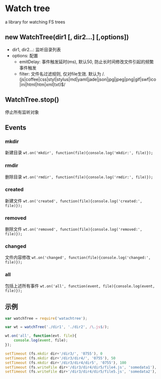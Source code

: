 # Watch tree
a library for watching FS trees

## new WatchTree(dir1 [, dir2...] [,options])

* dir1, dir2...: 监听目录列表
* options: 配置
	* emitDelay: 事件触发延时(ms), 默认50, 防止长时间修改文件引起的频繁事件触发
	* filter: 文件名过滤规则, 仅对file生效. 默认为 /\.(js|coffee|css|styl|stylus|md|yaml|jade|json|jpg|jpeg|png|gif|swf|ico|ini|html|htm|xml|txt)$/ 

## WatchTree.stop()
停止所有监听对象

## Events

### mkdir
新建目录 `wt.on('mkdir', function(file){console.log('mkdir:', file)});`

### rmdir
删除目录 `wt.on('rmdir', function(file){console.log('rmdir:', file)});`

### created
新建文件 `wt.on('created', function(file){console.log('created:', file)});`

### removed
删除文件 `wt.on('removed', function(file){console.log('removed:', file)});`

### changed
文件内容修改 `wt.on('changed', function(file){console.log('changed:', file)});`

### all
包括上述所有事件 `wt.on('all', function(event, file){console.log(event, file)});`


## 示例

```javascript
var watchTree = require('watachtree');

var wt = watchTree('./dir1', './dir2', /\.js$/);

wt.on('all', function(evt. file){
	console.log(event, file);
});

setTimeout (fs.mkdir dir+'/dir3/', '0755'), 0
setTimeout (fs.mkdir dir+'/dir3/dir4/', '0755'), 50
setTimeout (fs.mkdir dir+'/dir3/dir4/dir5', '0755'), 100
setTimeout (fs.writeFile dir+'/dir3/dir4/dir5/file4.js', 'somedata1'), 150
setTimeout (fs.writeFile dir+'/dir3/dir4/dir5/file5.js', 'somedata2'), 200
```
